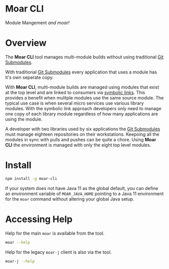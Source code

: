 # Moar CLI

Module Mangement *and moar!*

# Overview

The **Moar CLI** tool manages multi-module builds without using traditional [Git Submodules](https://git-scm.com/book/en/v2/Git-Tools-Submodules).

With traditional [Git Submodules](https://git-scm.com/book/en/v2/Git-Tools-Submodules) every application that uses a module has it's own seperate copy.

With **Moar CLI**, multi-module builds are managed using modules that exist at the top level and are linked to consumers via [symbolic links](https://en.wikipedia.org/wiki/Ln_(Unix)).  This provides a benefit when mulitple modules use the same source module.  The typical use case is when several micro services use various library modules.  With the symbolic link approach developers only need to manage one copy of each library module regardless of how many applications are using the module.

A developer with two libraries used by six applications the [Git Submodules](https://git-scm.com/book/en/v2/Git-Tools-Submodules) must manage eighteen repositories on their workstations.  Keepoing all the modules in sync with pulls and pushes can be quite a chore.  Using **Moar CLI** the environment is managed with only the eight top level modules.

# Install

```bash
npm install -g moar-cli
```

If your system does not have Java 11 as the global default, you can define an environment variable of `MOAR_JAVA_HOME` pointing to a Java 11 environment for the `moar` command without altering your global Java setup.

# Accessing Help

Help for the main `moar` is available from the tool.

```bash
moar --help
```

Help for the legacy `moar-j` client is also via the tool.

```bash
moar-j --help
```
